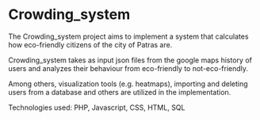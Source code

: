 # Crowding_system

The Crowding_system project aims to implement a system that calculates how eco-friendly citizens of the city of Patras are.

Crowding_system takes as input json files from the google maps history of users and analyzes their behaviour from eco-friendly to not-eco-friendly.

Among others, visualization tools (e.g. heatmaps), importing and deleting users from a database and others are utilized in the implementation.

Technologies used: PHP, Javascript, CSS, HTML, SQL
